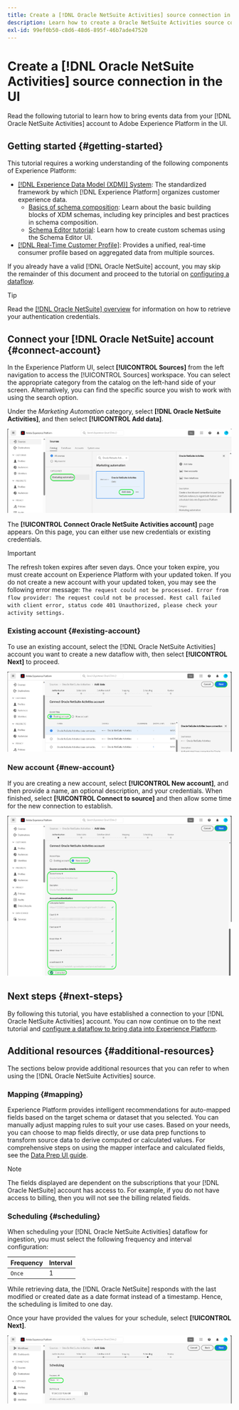 ```yaml
---
title: Create a [!DNL Oracle NetSuite Activities] source connection in the UI
description: Learn how to create a Oracle NetSuite Activities source connection using the Adobe Experience Platform UI.
exl-id: 99ef0b50-c8d6-48d6-895f-46b7ade47520
---
```

# Create a [!DNL Oracle NetSuite Activities] source connection in the UI

Read the following tutorial to learn how to bring events data from your [!DNL Oracle NetSuite Activities] account to Adobe Experience Platform in the UI.

## Getting started {#getting-started}

This tutorial requires a working understanding of the following components of Experience Platform:

* [[!DNL Experience Data Model (XDM)] System](../../../../../xdm/home.md): The standardized framework by which [!DNL Experience Platform] organizes customer experience data.
  * [Basics of schema composition](../../../../../xdm/schema/composition.md): Learn about the basic building blocks of XDM schemas, including key principles and best practices in schema composition.
  * [Schema Editor tutorial](../../../../../xdm/tutorials/create-schema-ui.md): Learn how to create custom schemas using the Schema Editor UI.
* [[!DNL Real-Time Customer Profile]](../../../../../profile/home.md): Provides a unified, real-time consumer profile based on aggregated data from multiple sources.

If you already have a valid [!DNL Oracle NetSuite] account, you may skip the remainder of this document and proceed to the tutorial on [configuring a dataflow](../../dataflow/marketing-automation.md).

>[!TIP]
>
>Read the [[!DNL Oracle NetSuite] overview](../../../../connectors/marketing-automation/oracle-netsuite.md) for information on how to retrieve your authentication credentials.

## Connect your [!DNL Oracle NetSuite] account {#connect-account}

In the Experience Platform UI, select **[!UICONTROL Sources]** from the left navigation to access the [!UICONTROL Sources] workspace. You can select the appropriate category from the catalog on the left-hand side of your screen. Alternatively, you can find the specific source you wish to work with using the search option.

Under the *Marketing Automation* category, select **[!DNL Oracle NetSuite Activities]**, and then select **[!UICONTROL Add data]**.

![Experience Platform UI screenshot for catalog with Oracle NetSuite Activities card](../../../../images/tutorials/create/marketing-automation/oracle-netsuite-activities/catalog-card.png)

The **[!UICONTROL Connect Oracle NetSuite Activities account]** page appears. On this page, you can either use new credentials or existing credentials.

>[!IMPORTANT]
>
>The refresh token expires after seven days. Once your token expire, you must create account on Experience Platform with your updated token. If you do not create a new account with your updated token, you may see the following error message: `The request could not be processed. Error from flow provider: The request could not be processed. Rest call failed with client error, status code 401 Unauthorized, please check your activity settings.`

### Existing account {#existing-account}

To use an existing account, select the [!DNL Oracle NetSuite Activities] account you want to create a new dataflow with, then select **[!UICONTROL Next]** to proceed.

![Experience Platform UI screenshot to connect Oracle NetSuite Activities account with an existing account](../../../../images/tutorials/create/marketing-automation/oracle-netsuite-activities/existing.png)

### New account {#new-account}

If you are creating a new account, select **[!UICONTROL New account]**, and then provide a name, an optional description, and your credentials. When finished, select **[!UICONTROL Connect to source]** and then allow some time for the new connection to establish.

![Experience Platform UI screenshot to connect Oracle NetSuite Activities account with a new account](../../../../images/tutorials/create/marketing-automation/oracle-netsuite-activities/new.png)

## Next steps {#next-steps}

By following this tutorial, you have established a connection to your [!DNL Oracle NetSuite Activities] account. You can now continue on to the next tutorial and [configure a dataflow to bring data into Experience Platform](../../dataflow/marketing-automation.md).

## Additional resources {#additional-resources}

The sections below provide additional resources that you can refer to when using the [!DNL Oracle NetSuite Activities] source.

### Mapping {#mapping}

Experience Platform provides intelligent recommendations for auto-mapped fields based on the target schema or dataset that you selected. You can manually adjust mapping rules to suit your use cases. Based on your needs, you can choose to map fields directly, or use data prep functions to transform source data to derive computed or calculated values. For comprehensive steps on using the mapper interface and calculated fields, see the [Data Prep UI guide](../../../../../data-prep/ui/mapping.md).

>[!NOTE]
>
>The fields displayed are dependent on the subscriptions that your [!DNL Oracle NetSuite] account has access to. For example, if you do not have access to billing, then you will not see the billing related fields.

### Scheduling {#scheduling}

When scheduling your [!DNL Oracle NetSuite Activities] dataflow for ingestion, you must select the following frequency and interval configuration:

| Frequency | Interval |
| --- | --- |
| `Once` | 1 |

While retrieving data, the [!DNL Oracle NetSuite] responds with the last modified or created date as a date format instead of a timestamp. Hence, the scheduling is limited to one day.

Once your have provided the values for your schedule, select **[!UICONTROL Next]**.

![The scheduling step of the sources workflow.](../../../../images/tutorials/create/marketing-automation/oracle-netsuite-activities/scheduling.png)
